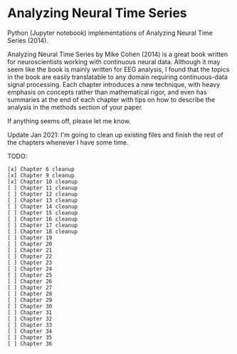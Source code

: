 # Analyzing Neural Time Series

Python (Jupyter notebook) implementations of Analyzing Neural Time Series (2014).

Analyzing Neural Time Series by Mike Cohen (2014) is a great book written for neuroscientists working with continuous neural data. 
Although it may seem like the book is mainly written for EEG analysis, I found that the topics in the book are easily translatable to any domain requiring continuous-data signal processing.
Each chapter introduces a new technique, with heavy emphasis on concepts rather than mathematical rigor, and even has summaries at the end of each chapter with tips on how to describe the analysis in the methods section of your paper.

If anything seems off, please let me know.

Update Jan 2021: I'm going to clean up existing files and finish the rest of the chapters whenever I have some time. 

TODO: 

    [x] Chapter 6 cleanup
    [x] Chapter 9 cleanup
    [x] Chapter 10 cleanup
    [ ] Chapter 11 cleanup
    [ ] Chapter 12 cleanup
    [ ] Chapter 13 cleanup
    [ ] Chapter 14 cleanup
    [ ] Chapter 15 cleanup
    [ ] Chapter 16 cleanup
    [ ] Chapter 17 cleanup
    [ ] Chapter 18 cleanup
    [ ] Chapter 19 
    [ ] Chapter 20 
    [ ] Chapter 21 
    [ ] Chapter 22 
    [ ] Chapter 23 
    [ ] Chapter 24 
    [ ] Chapter 25 
    [ ] Chapter 26 
    [ ] Chapter 27 
    [ ] Chapter 28 
    [ ] Chapter 29 
    [ ] Chapter 30 
    [ ] Chapter 31 
    [ ] Chapter 32 
    [ ] Chapter 33 
    [ ] Chapter 34 
    [ ] Chapter 35 
    [ ] Chapter 36 
